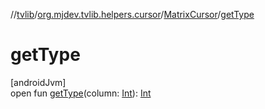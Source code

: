 //[tvlib](../../../index.md)/[org.mjdev.tvlib.helpers.cursor](../index.md)/[MatrixCursor](index.md)/[getType](get-type.md)

# getType

[androidJvm]\
open fun [getType](get-type.md)(column: [Int](https://kotlinlang.org/api/latest/jvm/stdlib/kotlin/-int/index.html)): [Int](https://kotlinlang.org/api/latest/jvm/stdlib/kotlin/-int/index.html)
